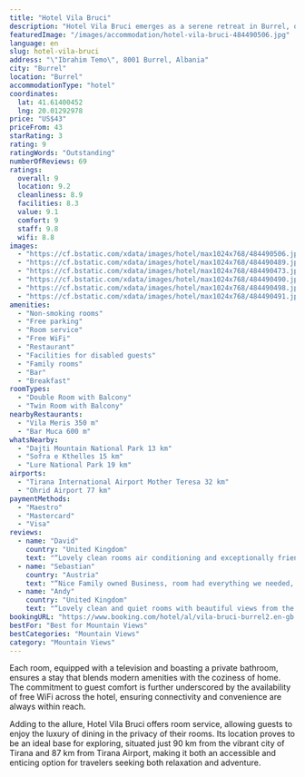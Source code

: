 ```yaml
---
title: "Hotel Vila Bruci"
description: "Hotel Vila Bruci emerges as a serene retreat in Burrel, offering guests a blend of comfort and convenience with its air-conditioned rooms and complimentary private parking."
featuredImage: "/images/accommodation/hotel-vila-bruci-484490506.jpg"
language: en
slug: hotel-vila-bruci
address: "\"Ibrahim Temo\", 8001 Burrel, Albania"
city: "Burrel"
location: "Burrel"
accommodationType: "hotel"
coordinates:
  lat: 41.61400452
  lng: 20.01292978
price: "US$43"
priceFrom: 43
starRating: 3
rating: 9
ratingWords: "Outstanding"
numberOfReviews: 69
ratings:
  overall: 9
  location: 9.2
  cleanliness: 8.9
  facilities: 8.3
  value: 9.1
  comfort: 9
  staff: 9.8
  wifi: 8.8
images:
  - "https://cf.bstatic.com/xdata/images/hotel/max1024x768/484490506.jpg?k=3d9cbca0bc7e6f56fce549d8e3cf0eb60ebfe2d5ec6cc34f3ba77f8e5d331e2c&o=&hp=1"
  - "https://cf.bstatic.com/xdata/images/hotel/max1024x768/484490489.jpg?k=34e578ac5d9cb5efc2e05bbe445a60068deb87ba18567c87f5f5c08b5b56fcb8&o=&hp=1"
  - "https://cf.bstatic.com/xdata/images/hotel/max1024x768/484490473.jpg?k=980d1ff13aa9aab2f18e8fbce3a0fbede7f08b7527da18a915ce2d594ea4fffd&o=&hp=1"
  - "https://cf.bstatic.com/xdata/images/hotel/max1024x768/484490490.jpg?k=0b072a96bc2f45a508fe2835c51bf70346e375ece7133939fc6c33671e4d8ef9&o=&hp=1"
  - "https://cf.bstatic.com/xdata/images/hotel/max1024x768/484490498.jpg?k=8996d6efc76b2962743a6d65feb0e23cd79a195126cf2a60102272b3ff112f64&o=&hp=1"
  - "https://cf.bstatic.com/xdata/images/hotel/max1024x768/484490491.jpg?k=5d9ebcde428627444da422376f7370eb8642c1838155e81e4fdb3f8314e8125a&o=&hp=1"
amenities:
  - "Non-smoking rooms"
  - "Free parking"
  - "Room service"
  - "Free WiFi"
  - "Restaurant"
  - "Facilities for disabled guests"
  - "Family rooms"
  - "Bar"
  - "Breakfast"
roomTypes:
  - "Double Room with Balcony"
  - "Twin Room with Balcony"
nearbyRestaurants:
  - "Vila Meris 350 m"
  - "Bar Muca 600 m"
whatsNearby:
  - "Dajti Mountain National Park 13 km"
  - "Sofra e Kthelles 15 km"
  - "Lure National Park 19 km"
airports:
  - "Tirana International Airport Mother Teresa 32 km"
  - "Ohrid Airport 77 km"
paymentMethods:
  - "Maestro"
  - "Mastercard"
  - "Visa"
reviews:
  - name: "David"
    country: "United Kingdom"
    text: "“Lovely clean rooms air conditioning and exceptionally friendly staff who went above and beyond”"
  - name: "Sebastian"
    country: "Austria"
    text: "“Nice Family owned Business, room had everything we needed, delicious food and breakfast. Highly recommend”"
  - name: "Andy"
    country: "United Kingdom"
    text: "“Lovely clean and quiet rooms with beautiful views from the veranda”"
bookingURL: "https://www.booking.com/hotel/al/vila-bruci-burrel2.en-gb.html?aid=8035640"
bestFor: "Best for Mountain Views"
bestCategories: "Mountain Views"
category: "Mountain Views"
---
```


Each room, equipped with a television and boasting a private bathroom, ensures a stay that blends modern amenities with the coziness of home. The commitment to guest comfort is further underscored by the availability of free WiFi across the hotel, ensuring connectivity and convenience are always within reach.

Adding to the allure, Hotel Vila Bruci offers room service, allowing guests to enjoy the luxury of dining in the privacy of their rooms. Its location proves to be an ideal base for exploring, situated just 90 km from the vibrant city of Tirana and 87 km from Tirana Airport, making it both an accessible and enticing option for travelers seeking both relaxation and adventure.